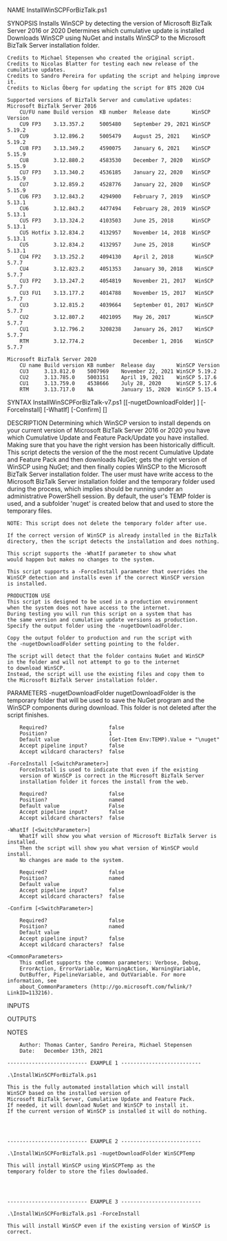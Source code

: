 
NAME
    InstallWinSCPForBizTalk.ps1
    
SYNOPSIS
    Installs WinSCP by detecting the version of Microsoft BizTalk Server 2016 or 2020
    Determines which cumulative update is installed
    Downloads WinSCP using NuGet and installs WinSCP to
    the Microsoft BizTalk Server installation folder.
    
    Credits to Michael Stepensen who created the original script.
    Credits to Nicolas Blatter for testing each new release of the cumulative updates.
    Credits to Sandro Pereira for updating the script and helping improve it.
    Credits to Niclas Öberg for updating the script for BTS 2020 CU4
    
    Supported versions of BizTalk Server and cumulative updates:
    Microsoft BizTalk Server 2016
        CU/FU name Build version  KB number  Release date       WinSCP Version
        CU9 FP3    3.13.357.2     5005480    September 29, 2021 WinSCP 5.19.2
        CU9        3.12.896.2     5005479    August 25, 2021    WinSCP 5.19.2
        CU8 FP3    3.13.349.2     4590075    January 6, 2021    WinSCP 5.15.9
        CU8        3.12.880.2     4583530    December 7, 2020   WinSCP 5.15.9
        CU7 FP3    3.13.340.2     4536185    January 22, 2020   WinSCP 5.15.9
        CU7        3.12.859.2     4528776    January 22, 2020   WinSCP 5.15.9
        CU6 FP3    3.12.843.2     4294900    February 7, 2019   WinSCP 5.13.1
        CU6        3.12.843.2     4477494    February 28, 2019  WinSCP 5.13.1
        CU5 FP3    3.13.324.2     4103503    June 25, 2018      WinSCP 5.13.1
        CU5 Hotfix 3.12.834.2     4132957    November 14, 2018  WinSCP 5.13.1
        CU5        3.12.834.2     4132957    June 25, 2018      WinSCP 5.13.1
        CU4 FP2    3.13.252.2     4094130    April 2, 2018       WinSCP 5.7.7
        CU4        3.12.823.2     4051353    January 30, 2018    WinSCP 5.7.7
        CU3 FP2    3.13.247.2     4054819    November 21, 2017   WinSCP 5.7.7
        CU3 FU1    3.13.177.2     4014788    November 15, 2017   WinSCP 5.7.7
        CU3        3.12.815.2     4039664    September 01, 2017  WinSCP 5.7.7
        CU2        3.12.807.2     4021095    May 26, 2017        WinSCP 5.7.7
        CU1        3.12.796.2     3208238    January 26, 2017    WinSCP 5.7.7
        RTM        3.12.774.2                December 1, 2016    WinSCP 5.7.7
    
    Microsoft BizTalk Server 2020
        CU name Build version KB number  Release day       WinSCP Version
        CU3     3.13.812.0    5007969    November 22, 2021 WinSCP 5.19.2
        CU2     3.13.785.0    5003151    April 19, 2021    WinSCP 5.17.6
        CU1     3.13.759.0    4538666    July 28, 2020     WinSCP 5.17.6
        RTM     3.13.717.0    NA         January 15, 2020  WinSCP 5.15.4
    
    
SYNTAX
    InstallWinSCPForBizTalk-v7.ps1 [[-nugetDownloadFolder] <String>] [-ForceInstall] [-WhatIf] [-Confirm] [<CommonParameters>]
    
    
DESCRIPTION
    Determining which WinSCP version to install depends on your current version of
    Microsoft BizTalk Server 2016 or 2020 you have 
    which Cumulative Update and Feature Pack/Update you have installed.
    Making sure that you have the right version has been historically difficult.
    This script detects the version of the the most recent Cumulative Update
    and Feature Pack and then downloads NuGet; gets the right version of WinSCP
    using NuGet; and then finally copies WinSCP to 
    the Microsoft BizTalk Server installation folder.
    The user must have write access to the Microsoft BizTalk Server 
    installation folder and the temporary folder used during 
    the process, which implies should be running under 
    an administrative PowerShell session.
    By default, the user's TEMP folder  is used, and a subfolder 'nuget' 
    is created below that and used to store the temporary files.
    
    NOTE: This script does not delete the temporary folder after use.
    
    If the correct version of WinSCP is already installed in the BizTalk
    directory, then the script detects the installation and does nothing.
    
    This script supports the -WhatIf parameter to show what 
    would happen but makes no changes to the system.
    
    This script supports a -ForceInstall parameter that overrides the
    WinSCP detection and installs even if the correct WinSCP version
    is installed.
    
    PRODUCTION USE
    This script is designed to be used in a production environment
    when the system does not have access to the internet.
    During testing you will run this script on a system that has
    the same version and cumulative update versions as production.
    Specify the output folder using the -nugetDownloadFolder.
    
    Copy the output folder to production and run the script with
    the -nugetDownloadFolder setting pointing to the folder.
    
    The script will detect that the folder contains NuGet and WinSCP
    in the folder and will not attempt to go to the internet
    to download WinSCP.
    Instead, the script will use the existing files and copy them to
    the Microsoft BizTalk Server installation folder.
    

PARAMETERS
    -nugetDownloadFolder <String>
        nugetDownloadFolder is the temporary folder that will be used 
        to save the NuGet program and the WinSCP components 
        during download.
        This folder is not deleted after the script finishes.
        
        Required?                    false
        Position?                    1
        Default value                (Get-Item Env:TEMP).Value + "\nuget"
        Accept pipeline input?       false
        Accept wildcard characters?  false
        
    -ForceInstall [<SwitchParameter>]
        ForceInstall is used to indicate that even if the existing 
        version of WinSCP is correct in the Microsoft BizTalk Server 
        installation folder it forces the install from the web.
        
        Required?                    false
        Position?                    named
        Default value                False
        Accept pipeline input?       false
        Accept wildcard characters?  false
        
    -WhatIf [<SwitchParameter>]
        WhatIf will show you what version of Microsoft BizTalk Server is installed.
        Then the script will show you what version of WinSCP would install.
        No changes are made to the system.
        
        Required?                    false
        Position?                    named
        Default value                
        Accept pipeline input?       false
        Accept wildcard characters?  false
        
    -Confirm [<SwitchParameter>]
        
        Required?                    false
        Position?                    named
        Default value                
        Accept pipeline input?       false
        Accept wildcard characters?  false
        
    <CommonParameters>
        This cmdlet supports the common parameters: Verbose, Debug,
        ErrorAction, ErrorVariable, WarningAction, WarningVariable,
        OutBuffer, PipelineVariable, and OutVariable. For more information, see 
        about_CommonParameters (http://go.microsoft.com/fwlink/?LinkID=113216). 
    
INPUTS
    
OUTPUTS
    
NOTES
    
    
        Author: Thomas Canter, Sandro Pereira, Michael Stepensen
        Date:   December 13th, 2021
    
    -------------------------- EXAMPLE 1 --------------------------
    
    .\InstallWinSCPForBizTalk.ps1
    
    This is the fully automated installation which will install
    WinSCP based on the installed version of 
    Microsoft BizTalk Server, Cumulative Update and Feature Pack.
    If needed, it will download NuGet and WinSCP to install it.
    If the current version of WinSCP is installed it will do nothing.
    
    
    
    
    -------------------------- EXAMPLE 2 --------------------------
    
    .\InstallWinSCPForBizTalk.ps1 -nugetDownloadFolder WinSCPTemp
    
    This will install WinSCP using WinSCPTemp as the 
    temporary folder to store the files dowloaded.
    
    
    
    
    -------------------------- EXAMPLE 3 --------------------------
    
    .\InstallWinSCPForBizTalk.ps1 -ForceInstall
    
    This will install WinSCP even if the existing version of WinSCP is correct.
    
    
    
    

